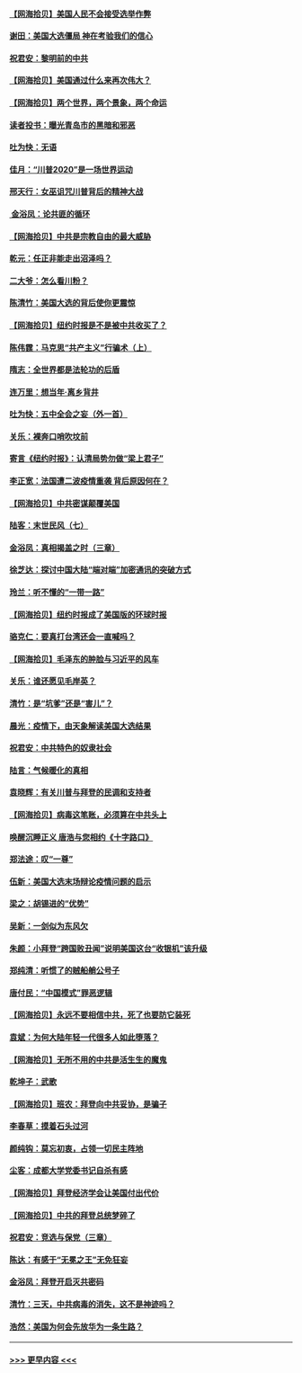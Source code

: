 #### [【网海拾贝】美国人民不会接受选举作弊](../pages/nsc993/n12528850.md?t=11062351) 
#### [谢田：美国大选僵局 神在考验我们的信心](../pages/nsc993/n12527932.md?t=11062351) 
#### [祝君安：黎明前的中共](../pages/nsc993/n12524071.md?t=11062351) 
#### [【网海拾贝】美国通过什么来再次伟大？](../pages/nsc993/n12523844.md?t=11062351) 
#### [【网海拾贝】两个世界，两个景象，两个命运](../pages/nsc993/n12521419.md?t=11062351) 
#### [读者投书：曝光青岛市的黑暗和邪恶](../pages/nsc993/n12520988.md?t=11062351) 
#### [吐为快：无语](../pages/nsc993/n12518588.md?t=11062351) 
#### [佳月：“川普2020”是一场世界运动](../pages/nsc993/n12518581.md?t=11062351) 
#### [邢天行：女巫诅咒川普背后的精神大战](../pages/nsc993/n12517257.md?t=11062351) 
#### [ 金浴凤：论共匪的循环](../pages/nsc993/n12517133.md?t=11062351) 
#### [【网海拾贝】中共是宗教自由的最大威胁](../pages/nsc993/n12516879.md?t=11062351) 
#### [乾元：任正非能走出沼泽吗？](../pages/nsc993/n12515831.md?t=11062351) 
#### [二大爷：怎么看川粉？](../pages/nsc993/n12515820.md?t=11062351) 
#### [陈清竹：美国大选的背后使你更震惊](../pages/nsc993/n12515589.md?t=11062351) 
#### [【网海拾贝】纽约时报是不是被中共收买了？](../pages/nsc993/n12515122.md?t=11062351) 
#### [陈伟霆：马克思“共产主义”行骗术（上）](../pages/nsc993/n12510217.md?t=11062351) 
#### [隋志：全世界都是法轮功的后盾](../pages/nsc993/n12510636.md?t=11062351) 
#### [连万里：想当年‧离乡背井](../pages/nsc993/n12510623.md?t=11062351) 
#### [吐为快：五中全会之妄（外一首）](../pages/nsc993/n12510470.md?t=11062351) 
#### [关乐：裸奔口哨吹坟前](../pages/nsc993/n12510403.md?t=11062351) 
#### [寄言《纽约时报》：认清局势勿做“梁上君子”](../pages/nsc993/n12510042.md?t=11062351) 
#### [李正宽：法国遭二波疫情重袭 背后原因何在？](../pages/nsc993/n12509971.md?t=11062351) 
#### [【网海拾贝】中共密谋颠覆美国](../pages/nsc993/n12509816.md?t=11062351) 
#### [陆客：末世民风（七）](../pages/nsc993/n12507822.md?t=11062351) 
#### [金浴凤：真相揭盖之时（三章）](../pages/nsc993/n12507804.md?t=11062351) 
#### [徐芝达：探讨中国大陆“端对端”加密通讯的突破方式](../pages/nsc993/n12507682.md?t=11062351) 
#### [玲兰：听不懂的“一带一路”](../pages/nsc993/n12507669.md?t=11062351) 
#### [【网海拾贝】纽约时报成了美国版的环球时报](../pages/nsc993/n12507053.md?t=11062351) 
#### [骆克仁：要真打台湾还会一直喊吗？](../pages/nsc993/n12506843.md?t=11062351) 
#### [【网海拾贝】毛泽东的肿脸与习近平的风车](../pages/nsc993/n12504537.md?t=11062351) 
#### [关乐：谁还愿见毛岸英？](../pages/nsc993/n12503866.md?t=11062351) 
#### [清竹：是“坑爹”还是“害儿”？](../pages/nsc993/n12503034.md?t=11062351) 
#### [晨光：疫情下，由天象解读美国大选结果](../pages/nsc993/n12502536.md?t=11062351) 
#### [祝君安：中共特色的奴隶社会](../pages/nsc993/n12501529.md?t=11062351) 
#### [陆言：气候暖化的真相](../pages/nsc993/n12501183.md?t=11062351) 
#### [袁晓辉：有关川普与拜登的民调和支持者](../pages/nsc993/n12500433.md?t=11062351) 
#### [【网海拾贝】病毒这笔账，必须算在中共头上](../pages/nsc993/n12500320.md?t=11062351) 
#### [唤醒沉睡正义 唐浩与您相约《十字路口》](../pages/nsc993/n12497980.md?t=11062351) 
#### [郑法途：叹“一尊”](../pages/nsc993/n12498837.md?t=11062351) 
#### [伍新：美国大选末场辩论疫情问题的启示](../pages/nsc993/n12498829.md?t=11062351) 
#### [梁之：胡锡进的“优势”](../pages/nsc993/n12498780.md?t=11062351) 
#### [吴新：一剑似为东风欠](../pages/nsc993/n12498772.md?t=11062351) 
#### [朱颜：小拜登“跨国败丑闻”说明美国这台“收银机”该升级](../pages/nsc993/n12498731.md?t=11062351) 
#### [郑纯清：听惯了的贼船艄公号子](../pages/nsc993/n12498721.md?t=11062351) 
#### [唐付民：“中国模式”罪恶逻辑](../pages/nsc993/n12498310.md?t=11062351) 
#### [【网海拾贝】永远不要相信中共，死了也要防它装死](../pages/nsc993/n12498162.md?t=11062351) 
#### [袁斌：为何大陆年轻一代很多人如此堕落？](../pages/nsc993/n12495696.md?t=11062351) 
#### [【网海拾贝】无所不用的中共是活生生的魔鬼](../pages/nsc993/n12495621.md?t=11062351) 
#### [乾坤子：武歌](../pages/nsc993/n12493391.md?t=11062351) 
#### [【网海拾贝】班农：拜登向中共妥协，是骗子](../pages/nsc993/n12492877.md?t=11062351) 
#### [李春草：摸着石头过河](../pages/nsc993/n12491121.md?t=11062351) 
#### [颜纯钩：莫忘初衷，占领一切民主阵地](../pages/nsc993/n12490965.md?t=11062351) 
#### [尘客：成都大学党委书记自杀有感](../pages/nsc993/n12490950.md?t=11062351) 
#### [【网海拾贝】拜登经济学会让美国付出代价](../pages/nsc993/n12489662.md?t=11062351) 
#### [【网海拾贝】中共的拜登总统梦碎了](../pages/nsc993/n12487896.md?t=11062351) 
#### [祝君安：竞选与保党（三章）](../pages/nsc993/n12487258.md?t=11062351) 
#### [陈达：有感于“无冕之王”无免狂妄](../pages/nsc993/n12485133.md?t=11062351) 
#### [金浴凤：拜登开启灭共密码](../pages/nsc993/n12485125.md?t=11062351) 
#### [清竹：三天，中共病毒的消失，这不是神迹吗？](../pages/nsc993/n12485027.md?t=11062351) 
#### [浩然：美国为何会先放华为一条生路？](../pages/nsc993/n12484997.md?t=11062351) 

----
#### [ >>> 更早内容 <<< ](../indexes/nsc993-earlier.md)
